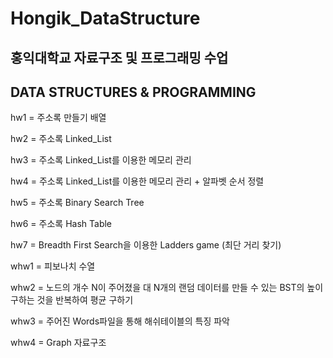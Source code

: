 # Hongik_DataStructure

## 홍익대학교 자료구조 및 프로그래밍 수업
## DATA STRUCTURES & PROGRAMMING

hw1 = 주소록 만들기 배열

hw2 = 주소록 Linked_List

hw3 = 주소록 Linked_List를 이용한 메모리 관리

hw4 = 주소록 Linked_List를 이용한 메모리 관리 + 알파벳 순서 정렬

hw5 = 주소록 Binary Search Tree

hw6 = 주소록 Hash Table

hw7 = Breadth First Search을 이용한 Ladders game (최단 거리 찾기)

whw1 = 피보나치 수열

whw2 = 노드의 개수 N이 주어졌을 대 N개의 랜덤 데이터를 만들 수 있는 BST의 높이 구하는 것을 반복하여 평균 구하기

whw3 = 주어진 Words파일을 통해 해쉬테이블의 특징 파악

whw4 = Graph 자료구조
